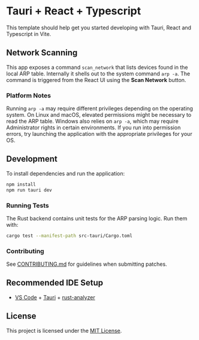 # Tauri + React + Typescript

This template should help get you started developing with Tauri, React and Typescript in Vite.

## Network Scanning

This app exposes a command `scan_network` that lists devices found in the local
ARP table. Internally it shells out to the system command `arp -a`. The command
is triggered from the React UI using the **Scan Network** button.

### Platform Notes

Running `arp -a` may require different privileges depending on the operating
system. On Linux and macOS, elevated permissions might be necessary to read the
ARP table. Windows also relies on `arp -a`, which may require Administrator
rights in certain environments. If you run into permission errors, try launching
the application with the appropriate privileges for your OS.

## Development

To install dependencies and run the application:

```bash
npm install
npm run tauri dev
```

### Running Tests

The Rust backend contains unit tests for the ARP parsing logic. Run them with:

```bash
cargo test --manifest-path src-tauri/Cargo.toml
```

### Contributing

See [CONTRIBUTING.md](CONTRIBUTING.md) for guidelines when submitting patches.

## Recommended IDE Setup

- [VS Code](https://code.visualstudio.com/) + [Tauri](https://marketplace.visualstudio.com/items?itemName=tauri-apps.tauri-vscode) + [rust-analyzer](https://marketplace.visualstudio.com/items?itemName=rust-lang.rust-analyzer)

## License

This project is licensed under the [MIT License](LICENSE).

